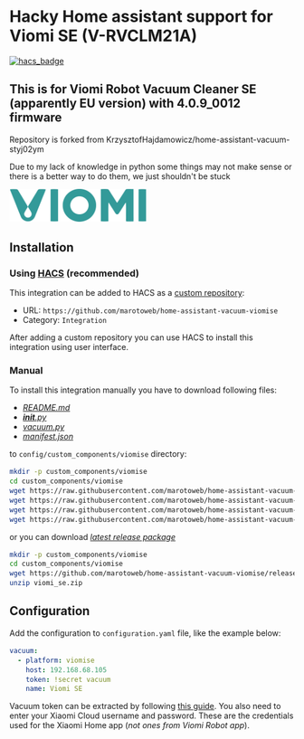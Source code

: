 # Hacky Home assistant support for Viomi SE (V-RVCLM21A)

[![hacs_badge](https://img.shields.io/badge/HACS-Default-orange.svg)](https://github.com/custom-components/hacs)

## This is for Viomi Robot Vacuum Cleaner SE (apparently EU version) with 4.0.9_0012 firmware 
Repository is forked from KrzysztofHajdamowicz/home-assistant-vacuum-styj02ym

Due to my lack of knowledge in python some things may not make sense or there is a better way to do them, we just shouldn't be stuck

<img src="https://github.com/home-assistant/brands/raw/master/custom_integrations/viomise/logo.png" width=48%> 

## Installation

### Using [HACS](https://hacs.xyz/) (recommended)

This integration can be added to HACS as a [custom repository](https://hacs.xyz/docs/faq/custom_repositories):
* URL: `https://github.com/marotoweb/home-assistant-vacuum-viomise`
* Category: `Integration`

After adding a custom repository you can use HACS to install this integration using user interface.

### Manual

To install this integration manually you have to download following files:

* [*README.md*](https://raw.githubusercontent.com/marotoweb/home-assistant-vacuum-viomise/master/custom_components/viomise/README.md)
* [*__init__.py*](https://raw.githubusercontent.com/marotoweb/home-assistant-vacuum-viomise/master/custom_components/viomise/__init__.py)
* [*vacuum.py*](https://raw.githubusercontent.com/marotoweb/home-assistant-vacuum-viomise/master/custom_components/viomise/vacuum.py)
* [*manifest.json*](https://raw.githubusercontent.com/marotoweb/home-assistant-vacuum-viomise/master/custom_components/viomise/manifest.json)

to `config/custom_components/viomise` directory:

```bash
mkdir -p custom_components/viomise
cd custom_components/viomise
wget https://raw.githubusercontent.com/marotoweb/home-assistant-vacuum-viomise/master/custom_components/viomise/README.md
wget https://raw.githubusercontent.com/marotoweb/home-assistant-vacuum-viomise/master/custom_components/viomise/__init__.py
wget https://raw.githubusercontent.com/marotoweb/home-assistant-vacuum-viomise/master/custom_components/viomise/vacuum.py
wget https://raw.githubusercontent.com/marotoweb/home-assistant-vacuum-viomise/master/custom_components/viomise/manifest.json
```

or you can download [*latest release package*](https://github.com/marotoweb/home-assistant-vacuum-viomise/releases/latest/download/viomi_se.zip)

```bash
mkdir -p custom_components/viomise
cd custom_components/viomise
wget https://github.com/marotoweb/home-assistant-vacuum-viomise/releases/latest/download/viomi_se.zip
unzip viomi_se.zip
```

## Configuration

Add the configuration to `configuration.yaml` file, like the example below:

```yaml
vacuum:
  - platform: viomise
    host: 192.168.68.105
    token: !secret vacuum
    name: Viomi SE
```
Vacuum token can be extracted by following [this guide](https://www.home-assistant.io/integrations/xiaomi_miio/#retrieving-the-access-token).
You also need to enter your Xiaomi Cloud username and password.
These are the credentials used for the Xiaomi Home app (_not ones from Viomi Robot app_).
